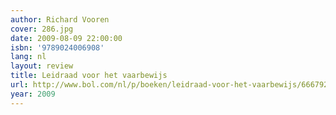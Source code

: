 ```yaml
---
author: Richard Vooren
cover: 286.jpg
date: 2009-08-09 22:00:00
isbn: '9789024006908'
lang: nl
layout: review
title: Leidraad voor het vaarbewijs
url: http://www.bol.com/nl/p/boeken/leidraad-voor-het-vaarbewijs/666792296/index.html
year: 2009
---
```


